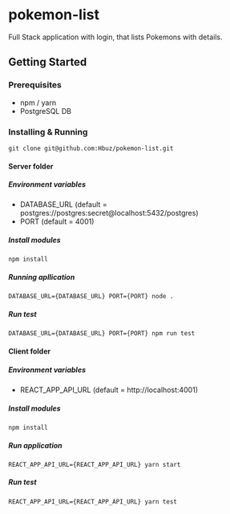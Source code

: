 # pokemon-list
Full Stack application with login, that lists Pokemons with details.

## Getting Started


### Prerequisites
 - npm / yarn
 - PostgreSQL DB

### Installing & Running
```
git clone git@github.com:Hbuz/pokemon-list.git
```

#### Server folder

##### Environment variables
 - DATABASE_URL (default = postgres://postgres:secret@localhost:5432/postgres)
 - PORT (default = 4001)
 
##### Install modules
```npm install```

##### Running apllication
```
DATABASE_URL={DATABASE_URL} PORT={PORT} node . 
```
##### Run test
```
DATABASE_URL={DATABASE_URL} PORT={PORT} npm run test
```


#### Client folder

##### Environment variables
 - REACT_APP_API_URL (default = http://localhost:4001)
 
##### Install modules
```npm install```

##### Run application
```
REACT_APP_API_URL={REACT_APP_API_URL} yarn start 
```
##### Run test

```
REACT_APP_API_URL={REACT_APP_API_URL} yarn test
```
